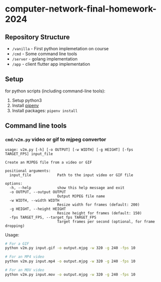 # computer-network-final-homework-2024

## Repository Structure

- `/vanilla` - First python implemetation on course
- `/cmd` - Some command line tools
- `/server` - golang implementation
- `/app` - client flutter app implementation

## Setup

for python scripts (including command-line tools):

1. Setup python3
2. Install [pipenv](https://pipenv.pypa.io/en/latest/)
3. Install packages: `pipenv install`

## Command line tools

### `cmd/v2m.py` video or gif to mjpeg convertor

```
usage: v2m.py [-h] [-o OUTPUT] [-w WIDTH] [-g HEIGHT] [-fps TARGET_FPS] input_file

Create an MJPEG file from a video or GIF

positional arguments:
  input_file            Path to the input video or GIF file

options:
  -h, --help            show this help message and exit
  -o OUTPUT, --output OUTPUT
                        Output MJPEG file name
  -w WIDTH, --width WIDTH
                        Resize width for frames (default: 200)
  -g HEIGHT, --height HEIGHT
                        Resize height for frames (default: 150)
  -fps TARGET_FPS, --target_fps TARGET_FPS
                        Target frames per second (optional, for frame dropping)
```

Usage:

```sh
# For a GIF
python v2m.py input.gif -o output.mjpg -w 320 -g 240 -fps 10

# For an MP4 video
python v2m.py input.mp4 -o output.mjpg -w 320 -g 240 -fps 10

# For an MOV video
python v2m.py input.mov -o output.mjpg -w 320 -g 240 -fps 10
```
